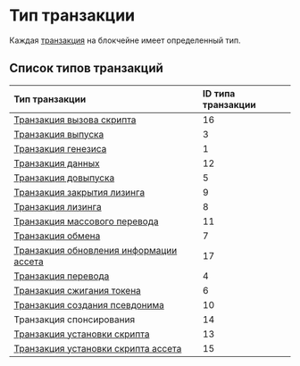 # Тип транзакции

Каждая [транзакция](/ru/blockchain/transaction) на блокчейне имеет определенный тип.

## Список типов транзакций

| Тип транзакции| ID типа транзакции |
| :--- | :--- |
| [Транзакция вызова скрипта](/ru/blockchain/transaction-type/invoke-script-transaction) | 16 |
| [Транзакция выпуска](/ru/blockchain/transaction-type/issue-transaction) | 3 |
| [Транзакция генезиса](/ru/blockchain/transaction-type/genesis-transaction)  | 1 |
| [Транзакция данных](/ru/blockchain/transaction-type/data-transaction) | 12 |
| [Транзакция довыпуска](/ru/blockchain/transaction-type/reissue-transaction) | 5 |
| [Транзакция закрытия лизинга](/ru/blockchain/transaction-type/lease-cancel-transaction) | 9 |
| [Транзакция лизинга](/ru/blockchain/transaction-type/lease-transaction) | 8 |
| [Транзакция массового перевода](/ru/blockchain/transaction-type/mass-transfer-transaction) | 11 |
| [Транзакция обмена](/ru/blockchain/transaction-type/exchange-transaction)  | 7 |
| [Транзакция обновления информации ассета](/ru/blockchain/transaction-type/update-asset-info-transaction) | 17 |
| [Транзакция перевода](/ru/blockchain/transaction-type/transfer-transaction) | 4 |
| [Транзакция сжигания токена](/ru/blockchain/transaction-type/burn-transaction) | 6 |
| [Транзакция создания псевдонима](/ru/blockchain/transaction-type/alias-transaction) | 10|
| Транзакция спонсирования | 14 |
| [Транзакция установки скрипта](/ru/blockchain/transaction-type/set-script-transaction) | 13 |
| [Транзакция установки скрипта ассета](/ru/blockchain/transaction-type/set-asset-script-transaction) | 15 |
